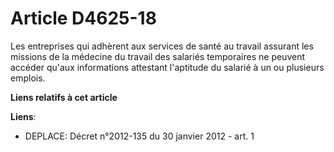 # Article D4625-18

Les entreprises qui adhèrent aux services de santé au travail assurant les missions de la médecine du travail des salariés
temporaires ne peuvent accéder qu'aux informations attestant l'aptitude du salarié à un ou plusieurs emplois.

**Liens relatifs à cet article**

**Liens**:

  - DEPLACE: Décret n°2012-135 du 30 janvier 2012 - art. 1
